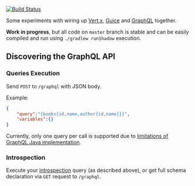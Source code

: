 [![Build Status](https://travis-ci.org/spodin/library.svg?branch=master)](https://travis-ci.org/spodin/library)

Some experiments with wiring up [Vert.x](http://vertx.io), [Guice](https://github.com/google/guice) and [GraphQL](http://graphql.org) together.

**Work in progress**, but all code on `master` branch is stable and can be easily compiled and run using `./gradlew runShadow` execution.

## Discovering the GraphQL API

### Queries Execution

Send `POST` to `/graphql` with JSON body.

Example:

```json
{
	"query":"{books{id,name,author{id,name}}}",
	"variables":{}
}
```

Currently, only one query per call is supported due to [limitations of GraphQL Java implementation](https://github.com/graphql-java/graphql-java/issues/431).

### Introspection

Execute your [introspection](http://graphql.org/learn/introspection) query (as described above), 
or get full schema declaration via `GET` request to `/graphql`.
